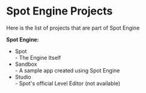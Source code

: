 # Spot Engine Projects

Here is the list of projects that are part of Spot Engine

<strong>Spot Engine:</strong>

<ul>
    <li>Spot</li> - The Engine Itself
    <li>Sandbox</li> - A sample app created using Spot Engine
    <li>Studio</li> - Spot's official Level Editor (not available)
</ul>